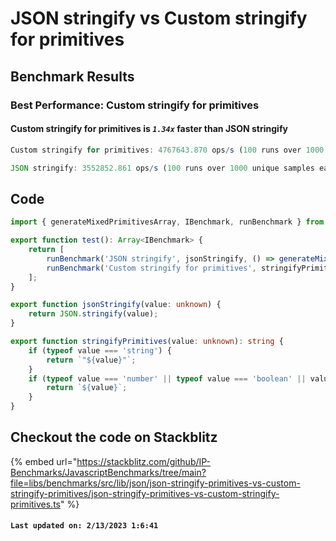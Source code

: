 # JSON stringify vs Custom stringify for primitives

## Benchmark Results

### Best Performance: **Custom stringify for primitives**

#### **Custom stringify for primitives** is **_`1.34x`_** faster than **JSON stringify**

```typescript
Custom stringify for primitives: 4767643.870 ops/s (100 runs over 1000 unique samples each)
```

```typescript
JSON stringify: 3552852.861 ops/s (100 runs over 1000 unique samples each)
```

## Code

```typescript
import { generateMixedPrimitivesArray, IBenchmark, runBenchmark } from '@javascript-benchmarks/shared';

export function test(): Array<IBenchmark> {
    return [
        runBenchmark('JSON stringify', jsonStringify, () => generateMixedPrimitivesArray(1000)),
        runBenchmark('Custom stringify for primitives', stringifyPrimitives, () => generateMixedPrimitivesArray(1000)),
    ];
}

export function jsonStringify(value: unknown) {
    return JSON.stringify(value);
}

export function stringifyPrimitives(value: unknown): string {
    if (typeof value === 'string') {
        return `"${value}"`;
    }
    if (typeof value === 'number' || typeof value === 'boolean' || value === null) {
        return `${value}`;
    }
}
```

## Checkout the code on Stackblitz

{% embed url="https://stackblitz.com/github/IP-Benchmarks/JavascriptBenchmarks/tree/main?file=libs/benchmarks/src/lib/json/json-stringify-primitives-vs-custom-stringify-primitives/json-stringify-primitives-vs-custom-stringify-primitives.ts" %}

#### `Last updated on: 2/13/2023 1:6:41`

